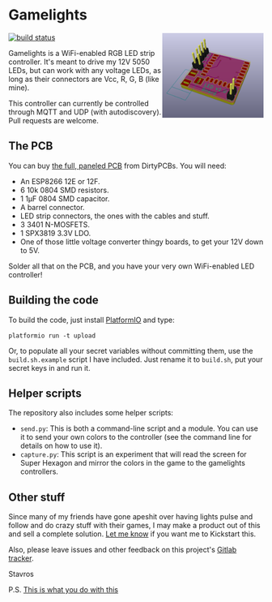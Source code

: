﻿Gamelights
==========

<img align="right" src="misc/images/front.png" width="200px" />

[![build
status](https://gitlab.com/skorokithakis/gamelights/badges/master/build.svg)](https://gitlab.com/skorokithakis/gamelights/commits/master)


Gamelights is a WiFi-enabled RGB LED strip controller. It's meant to drive my 12V
5050 LEDs, but can work with any voltage LEDs, as long as their connectors are
Vcc, R, G, B (like mine).

This controller can currently be controlled through MQTT and UDP (with
autodiscovery). Pull requests are welcome.


The PCB
-------

You can buy [the full, paneled
PCB](http://dirtypcbs.com/view.php?share=16892&accesskey=996a11f93e9b6f833112ceedd77168f7)
from DirtyPCBs. You will need:

* An ESP8266 12E or 12F.
* 6 10k 0804 SMD resistors.
* 1 1μF 0804 SMD capacitor.
* A barrel connector.
* LED strip connectors, the ones with the cables and stuff.
* 3 3401 N-MOSFETS.
* 1 SPX3819 3.3V LDO.
* One of those little voltage converter thingy boards, to get your 12V down to
  5V.

Solder all that on the PCB, and you have your very own WiFi-enabled LED
controller!


Building the code
-----------------

To build the code, just install [PlatformIO](http://platformio.org/) and type:

```
platformio run -t upload
```

Or, to populate all your secret variables without committing them, use the
`build.sh.example` script I have included. Just rename it to `build.sh`, put
your secret keys in and run it.


Helper scripts
--------------

The repository also includes some helper scripts:

* `send.py`: This is both a command-line script and a module. You can use it to
  send your own colors to the controller (see the command line for details on
  how to use it).
* `capture.py`: This script is an experiment that will read the screen for Super
  Hexagon and mirror the colors in the game to the gamelights controllers.


Other stuff
-----------

Since many of my friends have gone apeshit over having lights pulse and follow
and do crazy stuff with their games, I may make a product out of this and sell
a complete solution. [Let me know](https://twitter.com/stavros) if you want me
to Kickstart this.

Also, please leave issues and other feedback on this project's [Gitlab
tracker](https://gitlab.com/skorokithakis/gamelights/issues).

Stavros

P.S. [This is what you do with this](https://www.youtube.com/embed/h-SKXioq_Yg)
